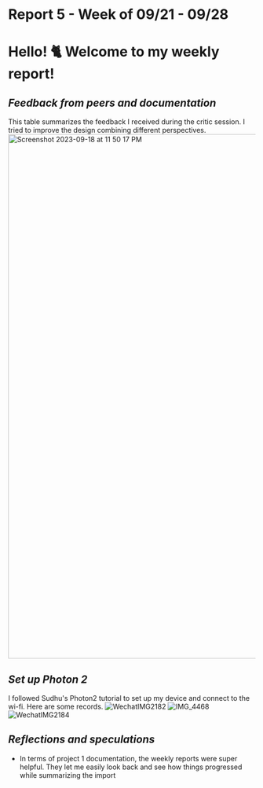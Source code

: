 # Report 5 - Week of 09/21 - 09/28

# Hello! 🐈 Welcome to my weekly report!

 

## *Feedback from peers and documentation*
This table summarizes the feedback I received during the critic session. I tried to improve the design combining different perspectives.
<img width="1068" alt="Screenshot 2023-09-18 at 11 50 17 PM" src="https://github.com/Berkeley-MDes/tdf-fa23-Yukihan528/assets/143134371/8dd38a4f-6287-41ec-be75-169fa4d7f942">


## *Set up Photon 2*
I followed Sudhu's Photon2 tutorial to set up my device and connect to the wi-fi. Here are some records.
![WechatIMG2182](https://github.com/Berkeley-MDes/tdf-fa23-Yukihan528/assets/143134371/27b8643a-fb94-4004-b50b-651533d36c81)
![IMG_4468](https://github.com/Berkeley-MDes/tdf-fa23-Yukihan528/assets/143134371/c4688e04-e923-4f7f-882e-d18497e88fbe)
![WechatIMG2184](https://github.com/Berkeley-MDes/tdf-fa23-Yukihan528/assets/143134371/df28819b-28f4-4514-b11d-2e5356da940e)


## *Reflections and speculations*
- In terms of project 1 documentation, the weekly reports were super helpful. They let me easily look back and see how things progressed while summarizing the import
